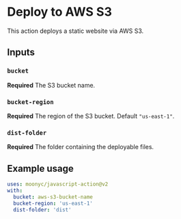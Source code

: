 # Deploy to AWS S3

This action deploys a static website via AWS S3.

## Inputs

### `bucket`

**Required** The S3 bucket name.

### `bucket-region`

**Required** The region of the S3 bucket. Default `"us-east-1"`.

### `dist-folder`

**Required** The folder containing the deployable files.


## Example usage

```yaml
uses: moonyc/javascript-action@v2
with:
  bucket: aws-s3-bucket-name
  bucket-region: 'us-east-1'
  dist-folder: 'dist'

```
